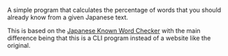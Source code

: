 A simple program that calculates the percentage of words that you should already know from a given Japanese text.

This is based on the [Japanese Known Word Checker](https://github.com/krausekai/japanese-tools/tree/master/known-word-checker) with the main difference being that this is a CLI program instead of a website like the original.
